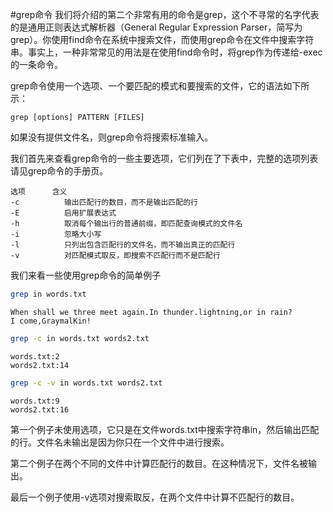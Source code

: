 #grep命令
我们将介绍的第二个非常有用的命令是grep，这个不寻常的名字代表的是通用正则表达式解析器（General Regular Expression Parser，简写为grep）。你使用find命令在系统中搜索文件，而使用grep命令在文件中搜索字符串。事实上，一种非常常见的用法是在使用find命令时，将grep作为传递给-exec的一条命令。 				

grep命令使用一个选项、一个要匹配的模式和要搜索的文件，它的语法如下所示：

```text
grep [options] PATTERN [FILES]
```
如果没有提供文件名，则grep命令将搜索标准输入。 	

我们首先来查看grep命令的一些主要选项，它们列在了下表中，完整的选项列表请见grep命令的手册页。

```text
选项 		含义
-c 			输出匹配行的数目，而不是输出匹配的行
-E 			启用扩展表达式
-h 			取消每个输出行的普通前缀，即匹配查询模式的文件名
-i 			忽略大小写
-l 			只列出包含匹配行的文件名，而不输出真正的匹配行
-v 			对匹配模式取反，即搜索不匹配行而不是匹配行
```
我们来看一些使用grep命令的简单例子
```bash
grep in words.txt
```
```text
When shall we three meet again.In thunder.lightning,or in rain?
I come,GraymalKin!
```
```bash
grep -c in words.txt words2.txt
```
```text
words.txt:2
words2.txt:14
```
```bash
grep -c -v in words.txt words2.txt
```
```text
words.txt:9
words2.txt:16
```
第一个例子未使用选项，它只是在文件words.txt中搜索字符串in，然后输出匹配的行。文件名未输出是因为你只在一个文件中进行搜索。 	

第二个例子在两个不同的文件中计算匹配行的数目。在这种情况下，文件名被输出。 				

最后一个例子使用-v选项对搜索取反，在两个文件中计算不匹配行的数目。 				


